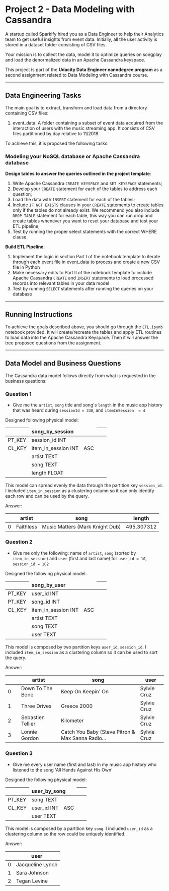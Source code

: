 # Project 2 - Data Modeling with Cassandra

A startup called Sparkify hired you as a Data Engineer to help their Analytics team to get useful insights from event data. Initially, all the user activity is stored in a dataset folder consisting of CSV files.

Your mission is to collect the data, model it to optimize queries on songplay and load the denormalized data in an Apache Cassandra keyspace.

This project is part of the **Udacity Data Engineer nanodegree program** as a second assignment related to Data Modeling with Cassandra course.

----

## Data Engineering Tasks

The main goal is to extract, transform and load data from a directory containing CSV files:

1. event_data: A folder containing a subset of event data acquired from the interaction of users with the music streaming app. It consists of CSV files partitioned by day relative to 11/2018.

To achieve this, it is proposed the following tasks:

### Modeling your NoSQL database or Apache Cassandra database

**Design tables to answer the queries outlined in the project template**:

1. Write Apache Cassandra `CREATE KEYSPACE` and `SET KEYSPACE` statements;
1. Develop your `CREATE` statement for each of the tables to address each question;
1. Load the data with `INSERT` statement for each of the tables;
1. Include `IF NOT EXISTS` clauses in your `CREATE` statements to create tables only if the tables do not already exist. We recommend you also include `DROP TABLE` statement for each table, this way you can run drop and create tables whenever you want to reset your database and test your ETL pipeline;
1. Test by running the proper select statements with the correct WHERE clause.


**Build ETL Pipeline**:

1. Implement the logic in section Part I of the notebook template to iterate through each event file in event_data to process and create a new CSV file in Python
1. Make necessary edits to Part II of the notebook template to include Apache Cassandra `CREATE` and `INSERT` statements to load processed records into relevant tables in your data model
1. Test by running `SELECT` statements after running the queries on your database

----

## Running Instructions

To achieve the goals described above, you should go through the `ETL.ipynb` notebook provided. It will create/recreate the tables and apply ETL routines to load data into the Apache Cassandra Keyspace. Then it will answer the tree proposed questions from the assignment.

----


## Data Model and Business Questions

The Cassandra data model follows directly from what is requested in the business questions:

### Question 1

* Give me the `artist`, `song` title and song's `length` in the music app history that was heard during  `sessionId = 338`, and `itemInSession  = 4`

Designed following physical model:

|<td colspan="3">**song_by_session**| | |
|-|-|-|
| PT_KEY | session_id INT |  |
| CL_KEY | item_in_session INT |  ASC |
|  | artist TEXT |  |
|  | song TEXT |  |
|  | length FLOAT |  |


This model can spread evenly the data through the partition key `session_id`. I included `item_in_session` as a clustering column so it can only identify each row and can be used by the query.
    
Answer:
    
| |artist|song|length|
|-|-|-|-|
|0|Faithless|Music Matters (Mark Knight Dub)|495.307312|
    
### Question 2

* Give me only the following: name of `artist`, `song` (sorted by `item_in_session`) and `user` (first and last name) for `user_id = 10`, `session_id = 182`

Designed the following physical model:

|<td colspan="3">**song_by_user**| | |
|-|-|-|
| PT_KEY | user_id INT |  |
| PT_KEY | song_id INT |  |
| CL_KEY | item_in_session INT |  ASC |
|  | artist TEXT |  |
|  | song TEXT |  |
|  | user TEXT |  |


This model is composed by two partition keys `user_id`, `session_id`. I included `item_in_session` as a clustering column so it can be used to sort the query.
    
Answer:
    
| |	|artist|	song|	user|
|-|-|-|-|-|
|0|	|Down To The Bone|	Keep On Keepin' On|	Sylvie Cruz|
|1|	|Three Drives|	Greece 2000|	Sylvie Cruz|
|2|	|Sebastien Tellier|	Kilometer|	Sylvie Cruz|
|3|	|Lonnie Gordon|	Catch You Baby (Steve Pitron & Max Sanna Radio...|	Sylvie Cruz|
    
    
### Question 3

* Give me every user name (first and last) in my music app history who listened to the song 'All Hands Against His Own'

Designed the following physical model:

|<td colspan="3">**user_by_song**| | |
|-|-|-|
| PT_KEY | song TEXT |  |
| CL_KEY | user_id INT | ASC |
|  | user TEXT |  |


This model is composed by a partition key `song`. I included `user_id` as a clustering column so the row could be uniquely identified.
    
Answer:
    
|	|user|
|-|-|
|0	|Jacqueline Lynch|
|1	|Sara Johnson|
|2	|Tegan Levine|